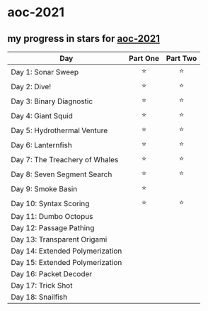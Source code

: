 # aoc-2021

## my progress in ️stars for [aoc-2021](https://adventofcode.com/2021)

| Day  | Part One | Part Two | 
|---|:---:|:---:|
| Day 1: Sonar Sweep|⭐|⭐|
| Day 2: Dive!|️⭐|⭐|
| Day 3: Binary Diagnostic|️⭐|⭐|
| Day 4: Giant Squid|️⭐|⭐|
| Day 5: Hydrothermal Venture|️⭐|⭐|
| Day 6: Lanternfish |️⭐|⭐|
| Day 7: The Treachery of Whales|️⭐|⭐|
| Day 8: Seven Segment Search|⭐|⭐|  
| Day 9: Smoke Basin|⭐| |
| Day 10: Syntax Scoring|⭐|⭐|  
| Day 11: Dumbo Octopus|  |  |
| Day 12: Passage Pathing|  |  |
| Day 13: Transparent Origami|  |  |
| Day 14: Extended Polymerization|  |  |
| Day 15: Extended Polymerization|  |  |
| Day 16: Packet Decoder|  |  |
| Day 17: Trick Shot|  |  |
| Day 18: Snailfish|  |  |
